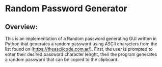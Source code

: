 # Random Password Generator

## Overview:

This is an implementation of a Random password generating GUI written in Python that generates a random password using ASCII characters from the list found on (https://theasciicode.com.ar/). First, the user is prompted to enter their desired password character lenght, then the program generates a random password that can be copied to the clipboard.
